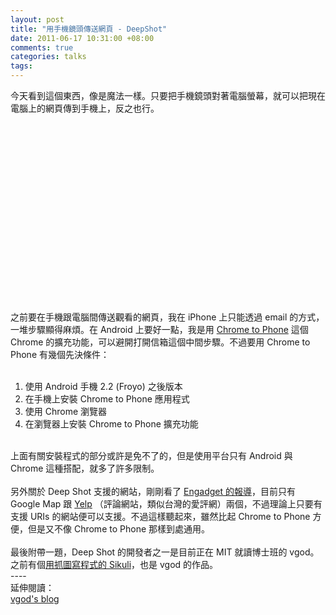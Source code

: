 ```yaml
--- 
layout: post
title: "用手機鏡頭傳送網頁 - DeepShot"
date: 2011-06-17 10:31:00 +08:00
comments: true
categories: talks
tags:
---
```


今天看到這個東西，像是魔法一樣。只要把手機鏡頭對著電腦螢幕，就可以把現在電腦上的網頁傳到手機上，反之也行。<br /><br /><div class="separator" style="clear: both; text-align: center;"><object class="BLOGGER-youtube-video" classid="clsid:D27CDB6E-AE6D-11cf-96B8-444553540000" codebase="http://download.macromedia.com/pub/shockwave/cabs/flash/swflash.cab#version=6,0,40,0" data-thumbnail-src="http://2.gvt0.com/vi/odjSlKO0YsY/0.jpg" height="266" width="320"><param name="movie" value="http://www.youtube.com/v/odjSlKO0YsY&fs=1&source=uds" /><param name="bgcolor" value="#FFFFFF" /><embed width="320" height="266" src="http://www.youtube.com/v/odjSlKO0YsY&fs=1&source=uds" type="application/x-shockwave-flash"></embed></object></div><br />之前要在手機跟電腦間傳送觀看的網頁，我在 iPhone 上只能透過 email 的方式，一堆步驟顯得麻煩。在 Android 上要好一點，我是用 <a href="https://chrome.google.com/webstore/detail/oadboiipflhobonjjffjbfekfjcgkhco">Chrome to Phone</a> 這個 Chrome 的擴充功能，可以避開打開信箱這個中間步驟。不過要用 Chrome to Phone 有幾個先決條件：<br /><br /><ol><li>使用 Android 手機 2.2 (Froyo) 之後版本</li><li>在手機上安裝 Chrome to Phone 應用程式</li><li>使用 Chrome 瀏覽器</li><li>在瀏覽器上安裝 Chrome to Phone 擴充功能</li></ol><br />上面有關安裝程式的部分或許是免不了的，但是使用平台只有 Android 與 Chrome 這種搭配，就多了許多限制。<br /><br />另外關於&nbsp;Deep Shot 支援的網站，剛剛看了 <a href="http://www.engadget.com/2011/06/16/deep-shot-transfers-open-websites-from-desktop-to-mobile-sans-w/">Engadget 的報導</a>，目前只有 Google Map 跟 <a href="http://www.yelp.com/">Yelp</a> （評論網站，類似台灣的愛評網）兩個，不過理論上只要有支援 URIs 的網站便可以支援。不過這樣聽起來，雖然比起 Chrome to Phone 方便，但是又不像 Chrome to Phone 那樣到處通用。<br /><br />最後附帶一題，Deep Shot 的開發者之一是目前正在 MIT 就讀博士班的 vgod。之前有個<a href="http://www.techbang.com.tw/posts/1907-drawings-to-write-programs-sikuli-will-change-the-world">用抓圖寫程式的 Sikuli</a>，也是 vgod 的作品。<br />----<br />延伸閱讀：<br /><a href="http://blog.vgod.tw/">vgod's blog</a>
